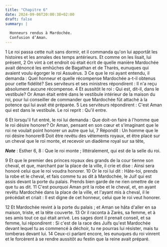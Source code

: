 ```yaml
---
title: "Chapitre 6"
date: 2024-09-06T20:00:38+02:00
draft: false
summary: |
  
  Honneurs rendus à Mardochée.
  Confusion d’Aman.
---
```



1 Le roi passa cette nuit sans dormir, et il commanda qu'on lui apportât les histoires et les annales des temps antérieurs. Et comme on les lisait, lui présent, 2 On vint à cet endroit où était écrit de quelle manière Mardochée avait dénoncé les emhûches de Bagathan et de Tharès, eunuques qui avaient voulu égorger le roi Assuérus. 3 Ce que le roi ayant entendu, il demanda : Quel honneur et quelle récompense Mardochée a-t-il obtenus pour cette fidélité? Ses serviteurs et ses ministres répondirent : Il n'a reçu absolument aucune récompense. 4 Et aussitôt le roi : Qui est, dit-il, dans le vestibule? Or Aman était entré dans le vestibule intérieur de la maison du roi, pour lui conseiller de commander que Mardochée fût attaché à la potence qui lui avait été préparée. 5 Les serviteurs répondirent : C'est Aman qui est dans le vestibule. Le roi reprit : Qu'il entre.


6 Et lorsqu'il fut entré, le roi lui demanda : Que doit-on faire à l'homme que le roi désire honorer? Or Aman, pensant en son cœur et s'imaginant que le roi ne voulait point honorer un autre que lui, 7 Répondit : Un homme que le roi désire honorer8 Doit être revêtu des vêtements royaux, et être placé sur un cheval que le roi monte, et recevoir un diadème royal sur sa tête,

***Note*** :  Esther 6, 8 : Que le roi monte ; littéralement, qui est de la selle du roi.

9 Et que le premier des princes royaux des grands de la cour tienne son cheval, et que, marchant par la place de la ville, il crie et dise : Ainsi sera honoré celui que le roi voudra honorer. 10 Or le roi lui dit : Hâte-toi, prends la robe et le cheval, et fais comme tu as dit à Mardochée, le Juif qui est assis devant la porte du palais. Prends bien garde de ne rien omettre de ce que tu as dit. 11 C'est pourquoi Aman prit la robe et le cheval, et, en ayant revêtu Mardochée dans la place de la ville, et l'ayant mis à cheval, il le précédait et criait : Il est digne de cet honneur, celui que le roi veut honorer.


12 Et Mardochée revint à la porte du palais ; et Aman se hâta d'aller en sa maison, triste, et la tête couverte. 13 Or il raconta à Zarès, sa femme, et à ses amis tout ce qui était arrivé. Les sages dont il prenait conseil, et sa femme, lui répondirent : Si c'est de la race des Juifs qu'est Mardochée devant lequel tu as commencé à déchoir, tu ne pourras lui résister, mais tu tomberas devant lui. 14 Ceux-ci parlant encore, les eunuques du roi vinrent et le forcèrent à se rendre aussitôt au festin que la reine avait préparé.

